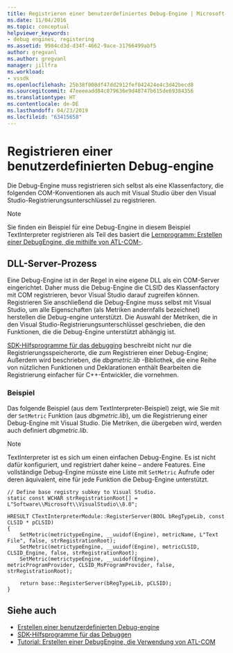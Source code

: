 ```yaml
---
title: Registrieren einer benutzerdefiniertes Debug-Engine | Microsoft-Dokumentation
ms.date: 11/04/2016
ms.topic: conceptual
helpviewer_keywords:
- debug engines, registering
ms.assetid: 9984cd3d-d34f-4662-9ace-31766499abf5
author: gregvanl
ms.author: gregvanl
manager: jillfra
ms.workload:
- vssdk
ms.openlocfilehash: 25b38f008df47dd2912fef042424e4c3d42becd8
ms.sourcegitcommit: 47eeeeadd84c879636e9d48747b615de69384356
ms.translationtype: HT
ms.contentlocale: de-DE
ms.lasthandoff: 04/23/2019
ms.locfileid: "63415658"
---
```

# <a name="register-a-custom-debug-engine"></a>Registrieren einer benutzerdefinierten Debug-engine
Die Debug-Engine muss registrieren sich selbst als eine Klassenfactory, die folgenden COM-Konventionen als auch mit Visual Studio über den Visual Studio-Registrierungsunterschlüssel zu registrieren.

> [!NOTE]
> Sie finden ein Beispiel für eine Debug-Engine in diesem Beispiel TextInterpreter registrieren als Teil des basiert die [Lernprogramm: Erstellen einer DebugEngine, die mithilfe von ATL-COM-](https://msdn.microsoft.com/library/9097b71e-1fe7-48f7-bc00-009e25940c24).

## <a name="dll-server-process"></a>DLL-Server-Prozess
 Eine Debug-Engine ist in der Regel in eine eigene DLL als ein COM-Server eingerichtet. Daher muss die Debug-Engine die CLSID des Klassenfactory mit COM registrieren, bevor Visual Studio darauf zugreifen können. Registrieren Sie anschließend die Debug-Engine muss selbst mit Visual Studio, um alle Eigenschaften (als Metriken andernfalls bezeichnet) herstellen die Debug-engine unterstützt. Die Auswahl der Metriken, die in den Visual Studio-Registrierungsunterschlüssel geschrieben, die den Funktionen, die die Debug-Engine unterstützt abhängig ist.

 [SDK-Hilfsprogramme für das debugging](../../extensibility/debugger/reference/sdk-helpers-for-debugging.md) beschreibt nicht nur die Registrierungsspeicherorte, die zum Registrieren einer Debug-Engine; Außerdem wird beschrieben, die *dbgmetric.lib* -Bibliothek, die eine Reihe von nützlichen Funktionen und Deklarationen enthält Bearbeiten die Registrierung einfacher für C++-Entwickler, die vornehmen.

### <a name="example"></a>Beispiel
 Das folgende Beispiel (aus dem TextInterpreter-Beispiel) zeigt, wie Sie mit der `SetMetric` Funktion (aus *dbgmetric.lib*), um die Registrierung einer Debug-Engine mit Visual Studio. Die Metriken, die übergeben wird, werden auch definiert *dbgmetric.lib*.

> [!NOTE]
> TextInterpreter ist es sich um einen einfachen Debug-Engine. Es ist nicht dafür konfiguriert, und registriert daher keine – andere Features. Eine vollständige Debug-Engine müsste eine Liste mit `SetMetric` Aufrufe oder deren äquivalent, eine für jede Funktion die Debug-Engine unterstützt.

```
// Define base registry subkey to Visual Studio.
static const WCHAR strRegistrationRoot[] = L"Software\\Microsoft\\VisualStudio\\8.0";

HRESULT CTextInterpreterModule::RegisterServer(BOOL bRegTypeLib, const CLSID * pCLSID)
{
    SetMetric(metrictypeEngine, __uuidof(Engine), metricName, L"Text File", false, strRegistrationRoot);
    SetMetric(metrictypeEngine, __uuidof(Engine), metricCLSID, CLSID_Engine, false, strRegistrationRoot);
    SetMetric(metrictypeEngine, __uuidof(Engine), metricProgramProvider, CLSID_MsProgramProvider, false, strRegistrationRoot);

    return base::RegisterServer(bRegTypeLib, pCLSID);
}
```

## <a name="see-also"></a>Siehe auch
- [Erstellen einer benutzerdefinierten Debug-engine](../../extensibility/debugger/creating-a-custom-debug-engine.md)
- [SDK-Hilfsprogramme für das Debuggen](../../extensibility/debugger/reference/sdk-helpers-for-debugging.md)
- [Tutorial: Erstellen einer DebugEngine, die Verwendung von ATL-COM](https://msdn.microsoft.com/library/9097b71e-1fe7-48f7-bc00-009e25940c24)